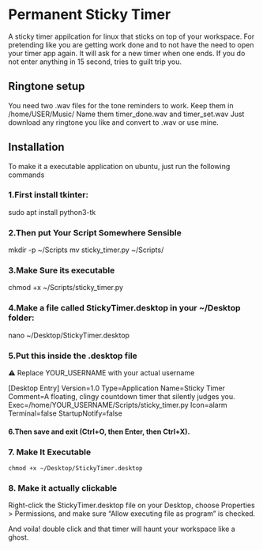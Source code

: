 # Permanent Sticky Timer

A sticky timer appilcation for linux that sticks on top of your workspace. For pretending like you are getting work done and to not have the need to open your timer app again. It will ask for a new timer when one ends. If you do not enter anything in 15 second, tries to guilt trip you.

## Ringtone setup
You need two .wav files for the tone reminders to work. Keep them in /home/USER/Music/
Name them timer_done.wav and timer_set.wav 
Just download any ringtone you like and convert to .wav or use mine. 

## Installation
To make it a executable application on ubuntu, just run the following commands

### 1.First install tkinter:

sudo apt install python3-tk

### 2.Then put Your Script Somewhere Sensible

mkdir -p ~/Scripts
mv sticky_timer.py ~/Scripts/

### 3.Make Sure its executable

chmod +x ~/Scripts/sticky_timer.py


### 4.Make a file called StickyTimer.desktop in your ~/Desktop folder:

nano ~/Desktop/StickyTimer.desktop

### 5.Put this inside the .desktop file
⚠️ Replace YOUR_USERNAME with your actual username


[Desktop Entry]
Version=1.0
Type=Application
Name=Sticky Timer
Comment=A floating, clingy countdown timer that silently judges you.
Exec=/home/YOUR_USERNAME/Scripts/sticky_timer.py
Icon=alarm
Terminal=false
StartupNotify=false


#### 6.Then save and exit (Ctrl+O, then Enter, then Ctrl+X).

### 7.  Make It Executable
    chmod +x ~/Desktop/StickyTimer.desktop

### 8. Make it actually clickable
   Right-click the StickyTimer.desktop file on your Desktop, choose Properties > Permissions, and make sure “Allow executing file as program” is checked.


And voila! double click and that timer will haunt your workspace like a ghost.
